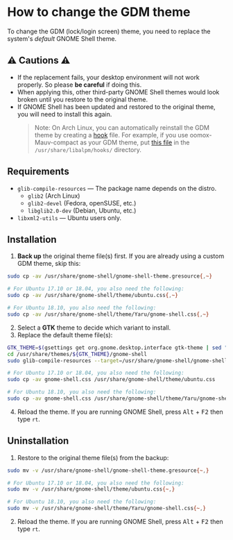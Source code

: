 # How to change the GDM theme

To change the GDM (lock/login screen) theme, you need to replace the system's _default_ GNOME Shell theme.

## :warning: Cautions :warning:

- If the replacement fails, your desktop environment will not work properly. So please **be careful** if doing this.
- When applying this, other third-party GNOME Shell themes would look broken until you restore to the original theme.
- If GNOME Shell has been updated and restored to the original theme, you will need to install this again.
  > Note: On Arch Linux, you can automatically reinstall the GDM theme by creating a [hook](https://wiki.archlinux.org/index.php/Pacman#Hooks) file. For example, if you use oomox-Mauv-compact as your GDM theme, put [this file](https://gist.github.com/looselyrigorous/a1aa931ce48627cc39daccc9253b30c7) in the `/usr/share/libalpm/hooks/` directory.

## Requirements

- `glib-compile-resources` — The package name depends on the distro.
  - `glib2` (Arch Linux)
  - `glib2-devel` (Fedora, openSUSE, etc.)
  - `libglib2.0-dev` (Debian, Ubuntu, etc.)
- `libxml2-utils` — Ubuntu users only.

## Installation

1. **Back up** the original theme file(s) first. If you are already using a custom GDM theme, skip this:

  ```sh
  sudo cp -av /usr/share/gnome-shell/gnome-shell-theme.gresource{,~}

  # For Ubuntu 17.10 or 18.04, you also need the following:
  sudo cp -av /usr/share/gnome-shell/theme/ubuntu.css{,~}

  # For Ubuntu 18.10, you also need the following:
  sudo cp -av /usr/share/gnome-shell/theme/Yaru/gnome-shell.css{,~}
  ```

2. Select a **GTK** theme to decide which variant to install.
3. Replace the default theme file(s):

  ```sh
  GTK_THEME=$(gsettings get org.gnome.desktop.interface gtk-theme | sed "s/'//g")
  cd /usr/share/themes/${GTK_THEME}/gnome-shell
  sudo glib-compile-resources --target=/usr/share/gnome-shell/gnome-shell-theme.gresource gnome-shell-theme.gresource.xml

  # For Ubuntu 17.10 or 18.04, you also need the following:
  sudo cp -av gnome-shell.css /usr/share/gnome-shell/theme/ubuntu.css

  # For Ubuntu 18.10, you also need the following:
  sudo cp -av gnome-shell.css /usr/share/gnome-shell/theme/Yaru/gnome-shell.css
  ```

4. Reload the theme. If you are running GNOME Shell, press <kbd>Alt</kbd> + <kbd>F2</kbd> then type `rt`.

## Uninstallation

1. Restore to the original theme file(s) from the backup:

  ```sh
  sudo mv -v /usr/share/gnome-shell/gnome-shell-theme.gresource{~,}

  # For Ubuntu 17.10 or 18.04, you also need the following:
  sudo mv -v /usr/share/gnome-shell/theme/ubuntu.css{~,}

  # For Ubuntu 18.10, you also need the following:
  sudo mv -v /usr/share/gnome-shell/theme/Yaru/gnome-shell.css{~,}
  ```

2. Reload the theme. If you are running GNOME Shell, press <kbd>Alt</kbd> + <kbd>F2</kbd> then type `rt`.
